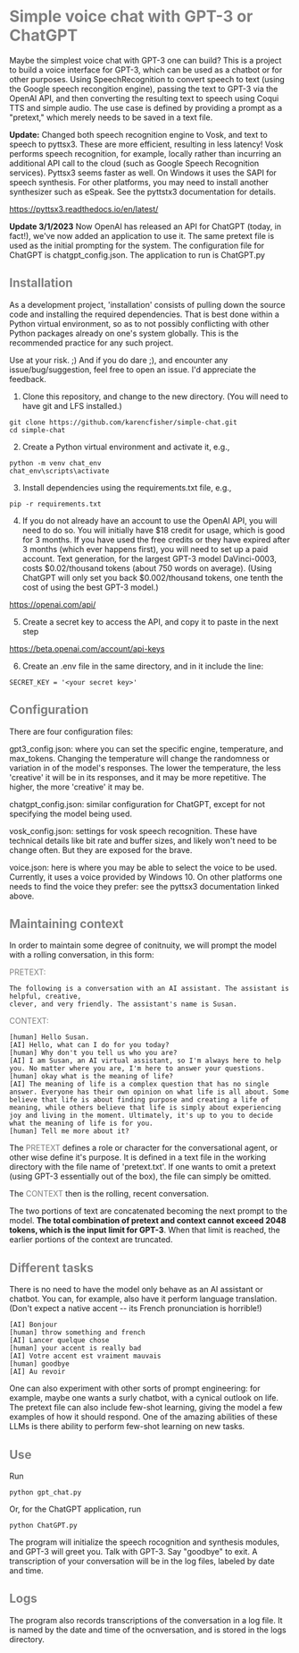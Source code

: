 <span style="color: gray">
<h1>Simple voice chat with GPT-3 or ChatGPT</h1>
</span>

Maybe the simplest voice chat with GPT-3 one can build? This is a project to build a voice interface for GPT-3, which can be used as a chatbot or for other purposes. Using SpeechRecognition to convert speech to text (using the Google speech recongition engine), passing the text to GPT-3 via the OpenAI API, and then converting the resulting text to speech using Coqui TTS and simple audio. The use case is defined by providing a prompt as a "pretext," which merely needs to be saved in a text file. 

<b>Update:</b> Changed both speech recognition engine to Vosk, and text to speech to pyttsx3. These are more efficient, resulting in less latency! Vosk performs
speech recognition, for example, locally rather than incurring an additional API call to the cloud (such as Google Speech Recognition services). Pyttsx3 seems
faster as well. On Windows it uses the SAPI for speech synthesis. For other platforms, you may need to install another synthesizer such as eSpeak. See the pyttstx3
documentation for details.

https://pyttsx3.readthedocs.io/en/latest/

<b>Update 3/1/2023</b> Now OpenAI has released an API for ChatGPT (today, in fact!), we've now added an application
to use it. The same pretext file is used as the initial prompting for the system. The configuration
file for ChatGPT is chatgpt_config.json. The application to run is ChatGPT.py


<span style="color: gray">
<h2>Installation</h2>
</span>

As a development project, 'installation' consists of pulling down the source code and installing the required dependencies. That is best done within a Python virtual
environment, so as to not possibly conflicting with other Python packages already on one's system globally. This is the recommended practice for any such
project.

Use at your risk. ;) And if you do dare ;), and encounter any issue/bug/suggestion, feel free to open an issue. I'd appreciate the feedback.

1) Clone this repository, and change to the new directory. (You will need to have git and LFS installed.)

```
git clone https://github.com/karencfisher/simple-chat.git
cd simple-chat
```

2) Create a Python virtual environment and activate it, e.g., 

```
python -m venv chat_env
chat_env\scripts\activate
```

3) Install dependencies using the requirements.txt file, e.g.,

```
pip -r requirements.txt
```

4) If you do not already have an account to use the OpenAI API, you will need to do so. You 
will initially have $18 credit for usage, which is good for 3 months. If you have used the
free credits or they have expired after 3 months (which ever happens first), you will need to 
set up a paid account. Text generation, for the largest GPT-3 model DaVinci-0003,
costs $0.02/thousand tokens (about 750 words on average). (Using ChatGPT will only set you
back $0.002/thousand tokens, one tenth the cost of using the best GPT-3 model.)

https://openai.com/api/

5) Create a secret key to access the API, and copy it to paste in the next step

https://beta.openai.com/account/api-keys

6) Create an .env file in the same directory, and in it include the line:

```
SECRET_KEY = '<your secret key>'
```

<span style="color: gray">
<h2>Configuration</h2>
</span>

There are four configuration files:

gpt3_config.json: where you can set the specific engine, temperature, and max_tokens. Changing the temperature will change the
randomness or variation in of the model's responses. The lower the temperature, the less 'creative' it will be in its responses, 
and it may be more repetitive. The higher, the more 'creative' it may be.

chatgpt_config.json:
similar configuration for ChatGPT, except for not specifying the model being used.

vosk_config.json: settings for vosk speech recognition. These have technical details like bit rate and buffer sizes, and likely
won't need to be change often. But they are exposed for the brave.

voice.json: here is where you may be able to select the voice to be used. Currently, it uses 
a voice provided by Windows 10. On other platforms one needs to find the voice they
prefer: see the pyttsx3 documentation linked above.

<span style="color: gray">
<h2>Maintaining context</h2>
</span>

In order to maintain some degree of conitnuity, we will prompt the model with a
rolling conversation, in this form:

<span style="color: gray">
PRETEXT:
</span>

```
The following is a conversation with an AI assistant. The assistant is helpful, creative, 
clever, and very friendly. The assistant's name is Susan.
```

<span style="color: gray">
CONTEXT:
</span>

```
[human] Hello Susan.  
[AI] Hello, what can I do for you today?  
[human] Why don't you tell us who you are?  
[AI] I am Susan, an AI virtual assistant, so I'm always here to help you. No matter where you are, I'm here to answer your questions.  
[human] okay what is the meaning of life?  
[AI] The meaning of life is a complex question that has no single answer. Everyone has their own opinion on what life is all about. Some believe that life is about finding purpose and creating a life of meaning, while others believe that life is simply about experiencing joy and living in the moment. Ultimately, it's up to you to decide what the meaning of life is for you.
[human] Tell me more about it?
```

The <span style="color: gray">PRETEXT</span> defines a role or character for the conversational agent, or other
wise define it's purpose. It is defined in a text file in the working directory with the file name of 'pretext.txt'. If one wants to omit a pretext (using GPT-3 essentially out of the box), the file can simply be omitted.

The <span style="color: gray">CONTEXT</span> then is the rolling, recent conversation. 

The two portions of text are concatenated becoming the next prompt to the model.
<b>The total combination of pretext and context cannot exceed 2048 tokens, which is the input limit for
GPT-3</b>. When that limit is reached, the earlier portions of the context are truncated.<br>

<span style="color: gray">
<h2>Different tasks</h2>
</span>

There is no need to have the model only behave as an AI assistant or chatbot. You can, for example, also have it perform language translation. (Don't
expect a native accent -- its French pronunciation is horrible!)

```
[AI] Bonjour
[human] throw something and french
[AI] Lancer quelque chose
[human] your accent is really bad
[AI] Votre accent est vraiment mauvais
[human] goodbye
[AI] Au revoir
```

One can also
experiment with other sorts of prompt engineering: for example, maybe one wants a surly chatbot, with a cynical outlook on life. The pretext file can
also include few-shot learning, giving the model a few examples of how it should respond. One of the amazing abilities of these LLMs is there ability
to perform few-shot learning on new tasks.
        
<span style="color: gray">
<h2>Use</h2>
</span>

Run

```
python gpt_chat.py
```

Or, for the ChatGPT application, run

```
python ChatGPT.py
```

The program will initialize the speech rocognition and synthesis modules, and GPT-3 will greet you. Talk with GPT-3. Say "goodbye" to exit.
A transcription of your conversation will be in the log files, labeled by date and time.


<span style="color: gray">
<h2>Logs</h2>
</span>

The program also records transcriptions of the conversation in a log file. It is named by the date and time
of the ocnversation, and is stored in the logs directory.
